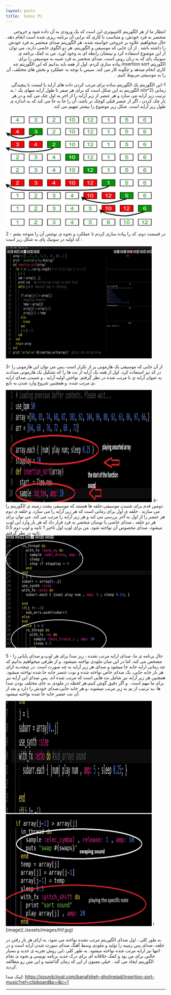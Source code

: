 ```yaml
---
layout: posts
title:  Sonic Pi
---
```

<div dir = "rtl">
انتظار ما از هر الگوریتم کامپیوتری این است که یک ورودی به آن داده شود و خروجی منحصر به فرد خودش، و متناسب با کاری که برایی آن برنامه ریزی شده است انحام دهد.
حال میخواهیم علاوه بر خروجی خواسته شده، هر الگوریتم صدای منحصر به فرد خودش را داشته باشد .
از آن جایی که  موسیقی و الگوریتم، هر دو  الگوی خاصی دارند، می توان از این موضوع استفاده کرد و بینشان رابطه ای به وجود آورد.
من به کمک برنامه ی سونیک پای که به زبان روبی است، صدای منحصر به فرد شبیه به موسیقی را برای   الگوریتم
 insertion sort
  پیاده سازی کردم.
اول از همه باید بدانیم که این الگوریتم  چه کاری انجام میدهد و چگونه کار می کند.
سپس با توجه به عملکرد و بخش های مختلف، آن را به موسیقی مربوط کنیم .

1-این  الگوریتم یک الگوریتم ساده برای  مرتب کردن داده های آرایه یا لیست با پیچیدگی زمانی
o(n^2)
الگوریتم به این شکل است که  برای هر  صفر تا  طول آرایه منهای  یک ؛ به ترتیب زیر آرایه می سازد و هر عنصر از زیر آرایه را   از اخر به اول چک می کند و در هر بار چک کردن ، اگر از عنصر قبلی کوچک تر باشد، آن را جا به جا می کند که به اندازه ی طول زیر  آرایه است.
شکل زیر موضوع را بیشتر تفهیم می کند.
</div>

<html>
 <body>
 <img src = "/assets/images/insort.jpg" alts = "insort" width = "460" height = "352">
 </body>
</html>

2 - در قسمت دوم،‌ کد را پیاده سازی کردم تا عملکرد و نحوه ی نوشتن آن را  متوجه بشم
کد اولیه در سونیک پای به شکل زیر است :‌

<html>
 <body>
 <img src = "/assets/images/first.jpg" alts = "first" width = "460" height = "352">
 </body>
</html>

3- از آن جایی که موسیقی یک هارمونی پر از تکرار است ،‌پس می توان این هارمونی را در کد نیز استفاده کرد.
اول از همه یک آرایه از نت ها را که تشکیل یک هارمونی میدادند به عنوان آرایه ی  نا مرتب شده در نظر گرفتم.
نواختن  اولیه آرایه ،‌ و شنیدن صدای ارایه ی مرتب شده.
و همچنین شروع وارد شدن به تابع،

<html>
 <body>
 <img src = "/assets/images/sf.jpg" alts = "second" width = "460" height = "352">
 </body>
</html>
4- دومین قدم برای شنیدن موسیقی،‌حلقه ها هستند که موسیقی پشت زمینه ی الگوریتم را
می سازند . حلقه ی اول برای زمانی است  که هر زیر آرایه را می سازد.
و حلقه ی دوم هر عنصر را از اول به آخر بررسی می کند و هر زیر آرایه را مرتب می کند.
می توان برای هر دو حلقه ، صدای خاصی با نوسان منحصر به فرد قرار داد که هر بار وارد این لوپ میشود، صدای مخصوص آن نواخته شود. 
من برای لوپ اول تاخیر 1 ثانیه و لوپ دوم 0.5 ثانیه در نظر گرفتم.

<html>

 <body>
 <img src = "/assets/images/tf.jpg" alts = "third" width = "460" height = "352">
 </body>
</html>

5 - حال برنامه ی ما، صدای ارایه مرتب نشده ،‌ زیر صدا برای هر لوپ،‌و صدای پایانی را مشخص می کند. اما در این میان ملودی نواخته نمیشود. و از طرفی میخواهیم بدانیم که چه زمانی ارایه جابه جا میشود و صدای هر زیر آرایه به چه صورت است. در نتیجه،‌به ازای هر بار جابه جایی، یک صدای خاص نواخته شده و نوت عنصر جابه جا شده نواخته میشود. همچنین هر زیر آرایه نیز شامل نت هایی است  که مرتب شده اند. پس صدای این آرایه نیز برای ما مهم است .
و اگر دقیق گوش کنیم،‌هر لحظه در ملودی به جای مختلف بودن صدا ها ،‌به ترتیب از بم به زیر مرتب میشوند ،‌و هر جابه جایی،‌صدای  خودش را دارد و بعد از آن نت عنصر جابه جا شده نواخته میشود.

<html>
 <body>
 <img src = "/assets/images/thf.jpg" alts = "third2" width = "460" height = "352">
 <img src = "/assets/images/4f.jpg" alts = "forth" width = "460" height = "352">
 </body>
</html>
 ![image](./assets/images/thf.jpg)

به طور کلی ، اول صدای الگوریتم مرتب نشده نواخته می شود،‌ به ازای هر بار رقتن در حلقه،‌ صدای پس زمینه را تولید و ملودی وسط آهنگ صدای سورت شدن آرایه است و در انتها نیز ارایه مرتب شده نواخته میشود. به طور کلی ،‌این روش تجربه ی جدید و بسیار حالبی
برای من بود و  کمک خلاقانه ای برای درک جدید برنامه نویسی و  نحوه ی نجام الگوریتم ایجاد می کند .
 خیلی ممنون از این که زمان گذاشتید و این متن رو مطالعه کردید.


 لینک صدا:‌
 <https://soundcloud.com/banafsheh-gholinejad/insertion-sort-music?ref=clipboard&p=i&c=1>



---
